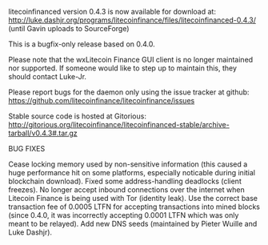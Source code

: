 litecoinfinanced version 0.4.3 is now available for download at:
http://luke.dashjr.org/programs/litecoinfinance/files/litecoinfinanced-0.4.3/ (until Gavin uploads to SourceForge)

This is a bugfix-only release based on 0.4.0.

Please note that the wxLitecoin Finance GUI client is no longer maintained nor supported. If someone would like to step up to maintain this, they should contact Luke-Jr.

Please report bugs for the daemon only using the issue tracker at github:
https://github.com/litecoinfinance/litecoinfinance/issues

Stable source code is hosted at Gitorious:
http://gitorious.org/litecoinfinance/litecoinfinanced-stable/archive-tarball/v0.4.3#.tar.gz

BUG FIXES

Cease locking memory used by non-sensitive information (this caused a huge performance hit on some platforms, especially noticable during initial blockchain download).
Fixed some address-handling deadlocks (client freezes).
No longer accept inbound connections over the internet when Litecoin Finance is being used with Tor (identity leak).
Use the correct base transaction fee of 0.0005 LTFN for accepting transactions into mined blocks (since 0.4.0, it was incorrectly accepting 0.0001 LTFN which was only meant to be relayed).
Add new DNS seeds (maintained by Pieter Wuille and Luke Dashjr).

